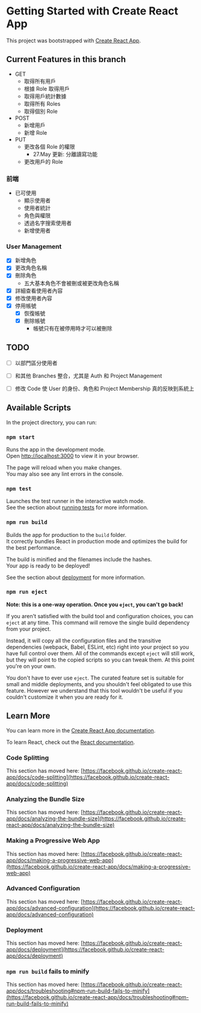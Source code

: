 # Getting Started with Create React App

This project was bootstrapped with [Create React App](https://github.com/facebook/create-react-app).

## Current Features in this branch
- GET
  - 取得所有用戶
  - 根據 Role 取得用戶
  - 取得用戶統計數據
  - 取得所有 Roles
  - 取得個別 Role
- POST
  - 新增用戶
  - 新增 Role
- PUT
  - 更改各個 Role 的權限
    - 27.May 更新: 分離讀寫功能
  - 更改用戶的 Role

### 前端
- 已可使用
  - 顯示使用者
  - 使用者統計
  - 角色與權限
  - 透過名字搜索使用者
  - 新增使用者 

### User Management
- [x] 新增角色
- [x] 更改角色名稱
- [x] 刪除角色
  - 五大基本角色不會被刪或被更改角色名稱
- [x] 詳細查看使用者內容
- [x] 修改使用者內容
- [x] 停用帳號
  - [x] 恢復帳號
  - [x] 刪除帳號
    - 帳號只有在被停用時才可以被刪除


## TODO
- [ ] 以部門區分使用者
- [ ] 和其他 Branches 整合，尤其是 Auth 和 Project Management
- [ ] 修改 Code 使 User 的身份、角色和 Project Membership 真的反映到系統上




## Available Scripts

In the project directory, you can run:

### `npm start`

Runs the app in the development mode.\
Open [http://localhost:3000](http://localhost:3000) to view it in your browser.

The page will reload when you make changes.\
You may also see any lint errors in the console.

### `npm test`

Launches the test runner in the interactive watch mode.\
See the section about [running tests](https://facebook.github.io/create-react-app/docs/running-tests) for more information.

### `npm run build`

Builds the app for production to the `build` folder.\
It correctly bundles React in production mode and optimizes the build for the best performance.

The build is minified and the filenames include the hashes.\
Your app is ready to be deployed!

See the section about [deployment](https://facebook.github.io/create-react-app/docs/deployment) for more information.

### `npm run eject`

**Note: this is a one-way operation. Once you `eject`, you can't go back!**

If you aren't satisfied with the build tool and configuration choices, you can `eject` at any time. This command will remove the single build dependency from your project.

Instead, it will copy all the configuration files and the transitive dependencies (webpack, Babel, ESLint, etc) right into your project so you have full control over them. All of the commands except `eject` will still work, but they will point to the copied scripts so you can tweak them. At this point you're on your own.

You don't have to ever use `eject`. The curated feature set is suitable for small and middle deployments, and you shouldn't feel obligated to use this feature. However we understand that this tool wouldn't be useful if you couldn't customize it when you are ready for it.

## Learn More

You can learn more in the [Create React App documentation](https://facebook.github.io/create-react-app/docs/getting-started).

To learn React, check out the [React documentation](https://reactjs.org/).

### Code Splitting

This section has moved here: [https://facebook.github.io/create-react-app/docs/code-splitting](https://facebook.github.io/create-react-app/docs/code-splitting)

### Analyzing the Bundle Size

This section has moved here: [https://facebook.github.io/create-react-app/docs/analyzing-the-bundle-size](https://facebook.github.io/create-react-app/docs/analyzing-the-bundle-size)

### Making a Progressive Web App

This section has moved here: [https://facebook.github.io/create-react-app/docs/making-a-progressive-web-app](https://facebook.github.io/create-react-app/docs/making-a-progressive-web-app)

### Advanced Configuration

This section has moved here: [https://facebook.github.io/create-react-app/docs/advanced-configuration](https://facebook.github.io/create-react-app/docs/advanced-configuration)

### Deployment

This section has moved here: [https://facebook.github.io/create-react-app/docs/deployment](https://facebook.github.io/create-react-app/docs/deployment)

### `npm run build` fails to minify

This section has moved here: [https://facebook.github.io/create-react-app/docs/troubleshooting#npm-run-build-fails-to-minify](https://facebook.github.io/create-react-app/docs/troubleshooting#npm-run-build-fails-to-minify)
